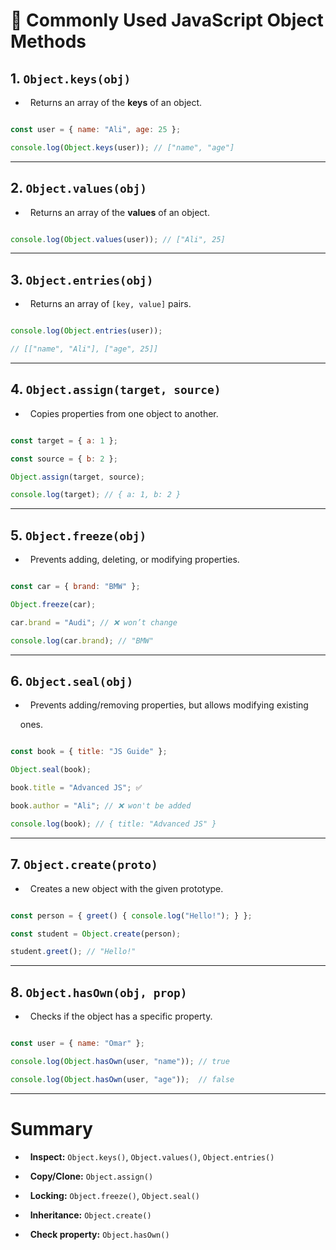 # 🔑 Commonly Used JavaScript Object Methods

  

## 1. `Object.keys(obj)`

  

-   Returns an array of the **keys** of an object.

  

``` js

const user = { name: "Ali", age: 25 };

console.log(Object.keys(user)); // ["name", "age"]

```

  

------------------------------------------------------------------------

  

## 2. `Object.values(obj)`

  

-   Returns an array of the **values** of an object.

  

``` js

console.log(Object.values(user)); // ["Ali", 25]

```

  

------------------------------------------------------------------------

  

## 3. `Object.entries(obj)`

  

-   Returns an array of `[key, value]` pairs.

  

``` js

console.log(Object.entries(user));

// [["name", "Ali"], ["age", 25]]

```

  

------------------------------------------------------------------------

  

## 4. `Object.assign(target, source)`

  

-   Copies properties from one object to another.

  

``` js

const target = { a: 1 };

const source = { b: 2 };

Object.assign(target, source);

console.log(target); // { a: 1, b: 2 }

```

  

------------------------------------------------------------------------

  

## 5. `Object.freeze(obj)`

  

-   Prevents adding, deleting, or modifying properties.

  

``` js

const car = { brand: "BMW" };

Object.freeze(car);

car.brand = "Audi"; // ❌ won’t change

console.log(car.brand); // "BMW"

```

  

------------------------------------------------------------------------

  

## 6. `Object.seal(obj)`

  

-   Prevents adding/removing properties, but allows modifying existing

    ones.

  

``` js

const book = { title: "JS Guide" };

Object.seal(book);

book.title = "Advanced JS"; ✅

book.author = "Ali"; // ❌ won't be added

console.log(book); // { title: "Advanced JS" }

```

  

------------------------------------------------------------------------

  

## 7. `Object.create(proto)`

  

-   Creates a new object with the given prototype.

  

``` js

const person = { greet() { console.log("Hello!"); } };

const student = Object.create(person);

student.greet(); // "Hello!"

```

  

------------------------------------------------------------------------

  

## 8. `Object.hasOwn(obj, prop)`

  

-   Checks if the object has a specific property.

  

``` js

const user = { name: "Omar" };

console.log(Object.hasOwn(user, "name")); // true

console.log(Object.hasOwn(user, "age"));  // false

```

  

------------------------------------------------------------------------

  

#  Summary

  

-   **Inspect:** `Object.keys()`, `Object.values()`, `Object.entries()`

-   **Copy/Clone:** `Object.assign()`

-   **Locking:** `Object.freeze()`, `Object.seal()`

-   **Inheritance:** `Object.create()`

-   **Check property:** `Object.hasOwn()`